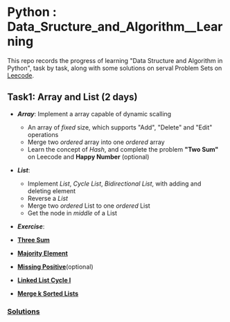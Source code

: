 # Python : Data_Sructure_and_Algorithm__Learning

This repo records the progress of learning "Data Structure and Algorithm in Python", task by task, along with some solutions on serval Problem Sets on [Leecode](https://leetcode-cn.com/profile/points/).


## Task1: Array and List (2 days)
- ***Array***:  Implement a array capable of dynamic scalling
  -  An array of *fixed* size, which supports "Add", "Delete" and "Edit" operations
  -  Merge two *ordered* array into one *ordered* array
  -  Learn the concept of *Hash*, and complete the problem **"Two Sum"** on Leecode and **Happy Number** (optional)
  
- ***List***:
  -  Implement *List*, *Cycle List*, *Bidirectional List*, with adding and deleting element
  -  Reverse a *List*
  -  Merge two *ordered* List to one *ordered* List
  -  Get the node in *middle* of a List
  
 - ***Exercise***:
  - **[Three Sum](https://leetcode.com/problems/3sum/)**
  - **[Majority Element](https://leetcode.com/problems/majority-element/)**
  - **[Missing Positive](https://leetcode.com/problems/first-missing-positive/)**(optional)
  - **[Linked List Cycle I](https://leetcode.com/problems/linked-list-cycle/)**
  - **[Merge k Sorted Lists](https://leetcode.com/problems/merge-k-sorted-lists/)**
  
 ### [Solutions](xxx)
